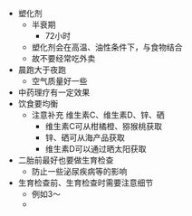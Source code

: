- 塑化剂
	- 半衰期
		- 72小时
	- 塑化剂会在高温、油性条件下，与食物结合
	- 故不要经常吃外卖
- 晨跑大于夜跑
	- 空气质量好一些
- 中药理疗有一定效果
- 饮食要均衡
	- 注意补充 维生素C、维生素D、锌、硒
		- 维生素C可从柑橘橙、猕猴桃获取
		- 锌、硒可从海产品获取
		- 维生素D可以通过晒太阳获取
- 二胎前最好也要做生育检查
	- 防止一些泌尿疾病等的影响
- 生育检查前、生育检查时需要注意细节
	- 例如3～
	-